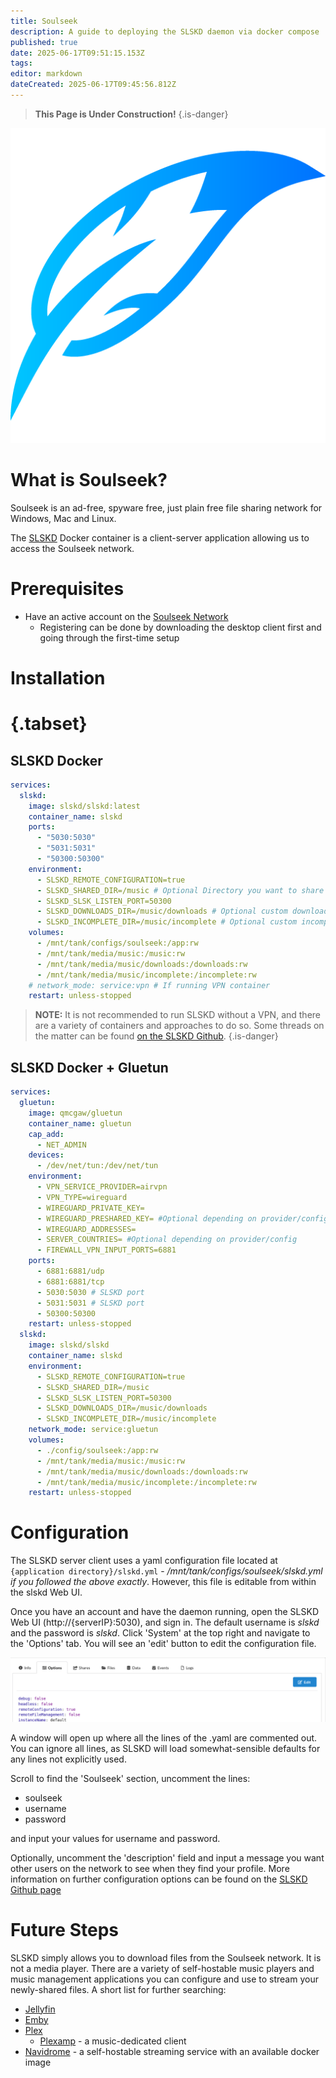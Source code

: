 ```yaml
---
title: Soulseek
description: A guide to deploying the SLSKD daemon via docker compose
published: true
date: 2025-06-17T09:51:15.153Z
tags: 
editor: markdown
dateCreated: 2025-06-17T09:45:56.812Z
---
```


> **This Page is Under Construction!**
{.is-danger}


![slskd.png](/slskd.png)

# What is Soulseek?
Soulseek is an ad-free, spyware free, just plain free file sharing network for Windows, Mac and Linux.

The [SLSKD](https://github.com/slskd/slskd/) Docker container is a client-server application allowing us to access the Soulseek network.

# Prerequisites

- Have an active account on the [Soulseek Network](https://www.slsknet.org/news/node/1)
    - Registering can be done by downloading the desktop client first and going through the first-time setup

# Installation
# {.tabset}
## SLSKD Docker

```yaml
services:
  slskd:
    image: slskd/slskd:latest
    container_name: slskd
    ports:
      - "5030:5030"
      - "5031:5031"
      - "50300:50300"
    environment:
      - SLSKD_REMOTE_CONFIGURATION=true
      - SLSKD_SHARED_DIR=/music # Optional Directory you want to share with the network
      - SLSKD_SLSK_LISTEN_PORT=50300
      - SLSKD_DOWNLOADS_DIR=/music/downloads # Optional custom downloads directory
      - SLSKD_INCOMPLETE_DIR=/music/incomplete # Optional custom incomplete downloads directory
    volumes:
      - /mnt/tank/configs/soulseek:/app:rw
      - /mnt/tank/media/music:/music:rw
      - /mnt/tank/media/music/downloads:/downloads:rw
      - /mnt/tank/media/music/incomplete:/incomplete:rw
    # network_mode: service:vpn # If running VPN container
    restart: unless-stopped
```

> **NOTE:** It is not recommended to run SLSKD without a VPN, and there are a variety of containers and approaches to do so. Some threads on the matter can be found [on the SLSKD Github](https://github.com/slskd/slskd/issues/222).
{.is-danger}

## SLSKD Docker + Gluetun
```yaml
services:
  gluetun:
    image: qmcgaw/gluetun
    container_name: gluetun
    cap_add:
      - NET_ADMIN
    devices:
      - /dev/net/tun:/dev/net/tun
    environment:
      - VPN_SERVICE_PROVIDER=airvpn
      - VPN_TYPE=wireguard
      - WIREGUARD_PRIVATE_KEY=
      - WIREGUARD_PRESHARED_KEY= #Optional depending on provider/config
      - WIREGUARD_ADDRESSES=
      - SERVER_COUNTRIES= #Optional depending on provider/config
      - FIREWALL_VPN_INPUT_PORTS=6881
    ports:
      - 6881:6881/udp
      - 6881:6881/tcp
      - 5030:5030 # SLSKD port
      - 5031:5031 # SLSKD port
      - 50300:50300
    restart: unless-stopped 
  slskd:
    image: slskd/slskd
    container_name: slskd
    environment:
      - SLSKD_REMOTE_CONFIGURATION=true
      - SLSKD_SHARED_DIR=/music
      - SLSKD_SLSK_LISTEN_PORT=50300
      - SLSKD_DOWNLOADS_DIR=/music/downloads
      - SLSKD_INCOMPLETE_DIR=/music/incomplete
    network_mode: service:gluetun
    volumes:
      - ./config/soulseek:/app:rw
      - /mnt/tank/media/music:/music:rw
      - /mnt/tank/media/music/downloads:/downloads:rw
      - /mnt/tank/media/music/incomplete:/incomplete:rw
    restart: unless-stopped
```

# Configuration
The SLSKD server client uses a yaml configuration file located at `{application directory}/slskd.yml` - */mnt/tank/configs/soulseek/slskd.yml if you followed the above exactly*. However, this file is editable from within the slskd Web UI.

Once you have an account and have the daemon running, open the SLSKD Web UI (http://{serverIP}:5030), and sign in. The default username is *slskd* and the password is *slskd*. Click 'System' at the top right and navigate to the 'Options' tab. You will see an 'edit' button to edit the configuration file.

![](slskd1.png)

A window will open up where all the lines of the .yaml are commented out. You can ignore all lines, as SLSKD will load somewhat-sensible defaults for any lines not explicitly used.

Scroll to find the 'Soulseek' section, uncomment the lines:
- soulseek
- username
- password

and input your values for username and password.

Optionally, uncomment the 'description' field and input a message you want other users on the network to see when they find your profile. More information on further configuration options can be found on the [SLSKD Github page](https://github.com/slskd/slskd/blob/master/docs/config.md)

# Future Steps
SLSKD simply allows you to download files from the Soulseek network. It is not a media player. There are a variety of self-hostable music players and music management applications you can configure and use to stream your newly-shared files. A short list for further searching:
- [Jellyfin](/jellyfin.md)
- [Emby](/Emby.md)
- [Plex](/plex.md)
    - [Plexamp](https://www.plex.tv/plexamp/) - a music-dedicated client
- [Navidrome](https://www.navidrome.org/) - a self-hostable streaming service with an available docker image